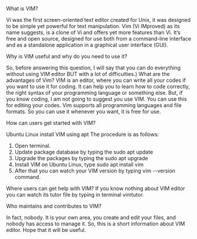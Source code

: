 What is VIM?

Vi was the first screen-oriented text editor created for Unix, it was designed to be simple yet powerful for text manipulation. Vim (Vi IMproved) as its name suggests, is a clone of Vi and offers yet more features than Vi. It’s free and open source, designed for use both from a command-line interface and as a standalone application in a graphical user interface (GUI).

Why is VIM useful and why do you need to use it?

So, before answering this question, I will say that you can do everything without using VIM editor BUT with a lot of difficulties.) What are the advantages of Vim? VIM is an editor, where you can write all your codes if you want to use it for coding. It can help you to learn how to code correctly, the right syntax of your programming language or something else. But, if you know coding, I am not going to suggest you use VIM. You can use this for editing your codes. Vim supports all programming languages and file formats. So you can use it whenever you want, it is free for use.

How can users get started with VIM?

Ubuntu Linux install VIM using apt
The procedure is as follows:
1. Open terminal. 
2. Update package database by typing the sudo apt update
3. Upgrade the packages by typing the sudo apt upgrade 
4. Install VIM on Ubuntu Linux, type sudo apt install vim 
5. After that you can watch your VIM version by typing vim --version command.

Where users can get help with VIM?
 If you know nothing about VIM editor you can watch its tutor file by typing in terminal vimtutor.

Who maintains and contributes to VIM?

In fact, nobody. It is your own area, you create and edit your files, and nobody has access to manage it.
So, this is a short information about VIM editor. Hope that it will be useful.

